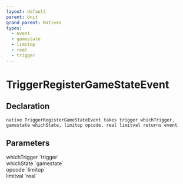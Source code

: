 ```yaml
---
layout: default
parent: Unit
grand_parent: Natives
types:
  - event
  - gamestate
  - limitop
  - real
  - trigger
---
```


# TriggerRegisterGameStateEvent

## Declaration

```
native TriggerRegisterGameStateEvent takes trigger whichTrigger, gamestate whichState, limitop opcode, real limitval returns event
```

## Parameters
<dl>
  <dt>whichTrigger `trigger`</dt>
  <dd></dd>

  <dt>whichState `gamestate`</dt>
  <dd></dd>

  <dt>opcode `limitop`</dt>
  <dd></dd>

  <dt>limitval `real`</dt>
  <dd></dd>
</dl>